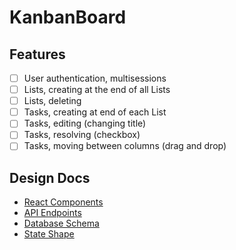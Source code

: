 # KanbanBoard

## Features

- [ ] User authentication, multisessions
- [ ] Lists, creating at the end of all Lists
- [ ] Lists, deleting
- [ ] Tasks, creating at end of each List
- [ ] Tasks, editing (changing title)
- [ ] Tasks, resolving (checkbox)
- [ ] Tasks, moving between columns (drag and drop)

## Design Docs

* [React Components](./components-hirerarchy.md)
* [API Endpoints](./endpoints.md)
* [Database Schema](./schema.md)
* [State Shape](./sample-state.md)